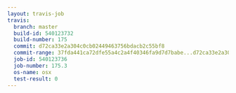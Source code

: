 ```yaml
---
layout: travis-job
travis:
  branch: master
  build-id: 540123732
  build-number: 175
  commit: d72ca33e2a304c0cb02449463756bdacb2c55bf8
  commit-range: 37fda441ca72dfe55a4c2a4f40346fa9d7d7babe...d72ca33e2a304c0cb02449463756bdacb2c55bf8
  job-id: 540123736
  job-number: 175.3
  os-name: osx
  test-result: 0
---
```

